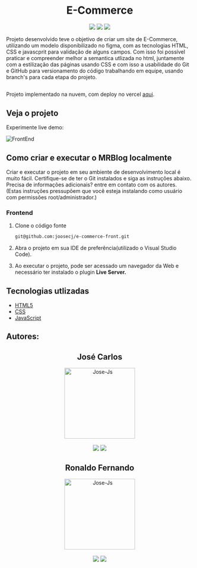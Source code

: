 <h1 align="center">E-Commerce</h1>

<p align='center'> 
    <img src="https://img.shields.io/badge/HTML5-E34F26?style=for-the-badge&logo=html5&logoColor=white"/>
    <img src="https://img.shields.io/badge/CSS3-1572B6?style=for-the-badge&logo=css3&logoColor=white">
    <img src="https://img.shields.io/badge/JavaScript-323330?style=for-the-badge&logo=javascript&logoColor=F7DF1E">
</p>

Projeto desenvolvido teve o objetivo de criar um site de E-Commerce, utilizando um modelo disponibilizado no figma, com as tecnologias HTML, CSS e javascprit para validação de alguns campos.
Com isso foi possível praticar e compreender melhor a semantica utlizada no html, juntamente com a estilização das páginas usando CSS e com isso a usabilidade do Git e GitHub para versionamento do código trabalhando em equipe, usando branch's para cada etapa do projeto. 
##
Projeto implementado na nuvem, com deploy no vercel [aqui](https://e-commerce-front-dun.vercel.app/).

##
## Veja o projeto
Experimente live demo:

![FrontEnd](https://i.imgur.com/z77HcBS.gif)



## Como criar e executar o MRBlog localmente

Criar e executar o projeto em seu ambiente de desenvolvimento local é muito fácil. Certifique-se de ter o Git instalados e siga as instruções abaixo. Precisa de informações adicionais? entre em contato com os autores. 
(Estas instruções pressupõem que você esteja instalando como usuário com permissões root/administrador.)

### Frontend

1. Clone o código fonte
   ```bash
   git@github.com:joosecj/e-commerce-front.git
   ```

2. Abra o projeto em sua IDE de preferência(utilizado o Visual Studio Code).

3. Ao executar o projeto, pode ser acessado um navegador da Web e necessário ter instalado o plugin **Live Server.**

   ##

## Tecnologias utlizadas

- [HTML5](https://developer.mozilla.org/en-US/docs/Glossary/HTML5)
- [CSS](https://developer.mozilla.org/en-US/docs/Web/CSS)
- [JavaScript](https://developer.mozilla.org/en-US/docs/Web/JavaScript)

## Autores: 

   <div align="center">
   <h2>José Carlos</h2>
      <img align="center" alt="Jose-Js" height="190" width="190" src="https://avatars.githubusercontent.com/u/100246121?s=400&u=b15a545fb2c49f97f84e25aa0520b8b525631384&v=4">
   </div>
   </br>
   <div align="center">
      <a href = "mailto:josecarloscjj@gmail.com"><img src="https://img.shields.io/badge/-Gmail-%23333?style=for-the-badge&logo=gmail&logoColor=white" target="_blank"></a>
      <a href="https://www.linkedin.com/in/joosecj-dev/" target="_blank"><img src="https://img.shields.io/badge/-LinkedIn-%230077B5?style=for-the-badge&logo=linkedin&logoColor=white" target="_blank"></a> 
   </div>

    

   <div align="center">
   <h2>Ronaldo Fernando</h2>
      <img align="center" alt="Jose-Js" height="190" width="190" src="https://avatars.githubusercontent.com/u/106849953?v=4" >
   </div>
   </br>
   <div align="center">
      <a href = "mailto:#"><img src="https://img.shields.io/badge/-Gmail-%23333?style=for-the-badge&logo=gmail&logoColor=white" target="_blank"></a>
      <a href="https://www.linkedin.com/in/ronaldof16/" target="_blank"><img src="https://img.shields.io/badge/-LinkedIn-%230077B5?style=for-the-badge&logo=linkedin&logoColor=white" target="_blank"></a> 
   </div>